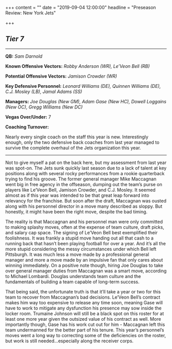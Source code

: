 +++
content = ""
date = "2019-09-04 12:00:00"
headline = "Preseason Review: New York Jets"

+++
## **_Tier 7_**

***

**QB:** _Sam Darnold_

**Known Offensive Vectors:** _Robby Anderson (WR), Le’Veon Bell (RB)_

**Potential Offensive Vectors:** _Jamison Crowder (WR)_

**Key Defensive Personnel:** _Leonard Williams (DE), Quinnen Williams (DE), C.J. Mosley (LB), Jamal Adams (SS)_

**Managers:** _Joe Douglas (New GM), Adam Gase (New HC), Dowell Loggains (New OC), Gregg Williams (New DC)_

**Vegas Over/Under:** 7

**Coaching Turnover:**

Nearly every single coach on the staff this year is new. Interestingly enough, only the two defensive back coaches from last year managed to survive the complete overhaul of the Jets organization this year.

***

Not to give myself a pat on the back here, but my assessment from last year was spot-on. The Jets sunk quickly last season due to a lack of talent at key positions along with several rocky performances from a rookie quarterback trying to find his groove. The former general manager Mike Maccagnan went big in free agency in the offseason, dumping out the team’s purse on players like Le’Veon Bell, Jamison Crowder, and C.J. Mosley. It seemed almost as if this year was intended to be that great leap forward into relevancy for the franchise. But soon after the draft, Maccagnan was ousted along with his personnel director in a move many described as sloppy. But honestly, it might have been the right move, despite the bad timing.

The reality is that Maccagnan and his personnel man were only committed to making splashy moves, often at the expense of team culture, draft picks, and salary cap space. The signing of Le’Veon Bell best exemplified their foolishness. It was frankly a stupid move handing out all that cash to a running back that hasn’t been playing football for over a year. And it’s all the more stupid considering the messy circumstances under which Bell left Pittsburgh. It was much less a move made by a professional general manager and more a move made by an impulsive fan that only cares about winning immediately. On a positive note though, hiring Joe Douglas to take over general manager duties from Maccagnan was a smart move, according to Michael Lombardi. Douglas understands team culture and the fundamentals of building a team capable of long-term success.

That being said, the unfortunate truth is that it’ll take a year or two for this team to recover from Maccagnan’s bad decisions. Le’Veon Bell’s contract makes him way too expensive to release any time soon, meaning Gase will have to work to mitigate any dysfunction his presence may sow inside the locker room. Trumaine Johnson will still be a black spot on this roster for at least one more year given the outsized value of his contract as well. More importantly though, Gase has his work cut out for him - Maccagnan left this team undermanned for the better part of his tenure. This year’s personnel’s moves went a long way to correcting some of the deficiencies on the roster, but work is still needed...especially along the receiver corps.
